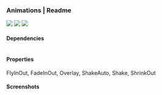 ### Animations | Readme

[![](https://img.shields.io/badge/Main-readme-white?style=for-the-badge)](../readme.md)
[![](https://img.shields.io/badge/usage-orange?style=for-the-badge)](usage.md)
[![](https://img.shields.io/badge/Demo-blue?style=for-the-badge)](https://krsln.github.io/Showcase/Libraries/Utils/Animations)

#### Dependencies

```shell
```

#### Properties

FlyInOut, FadeInOut, Overlay, ShakeAuto, Shake, ShrinkOut

#### Screenshots
